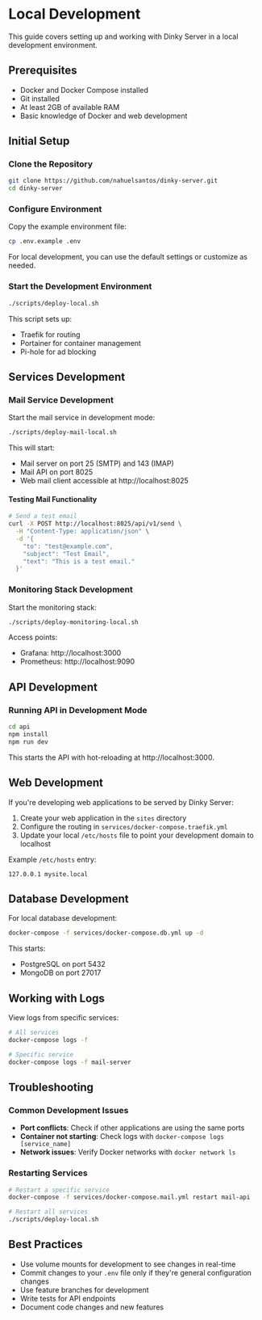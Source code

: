 # Local Development

This guide covers setting up and working with Dinky Server in a local development environment.

## Prerequisites

- Docker and Docker Compose installed
- Git installed
- At least 2GB of available RAM
- Basic knowledge of Docker and web development

## Initial Setup

### Clone the Repository

```bash
git clone https://github.com/nahuelsantos/dinky-server.git
cd dinky-server
```

### Configure Environment

Copy the example environment file:

```bash
cp .env.example .env
```

For local development, you can use the default settings or customize as needed.

### Start the Development Environment

```bash
./scripts/deploy-local.sh
```

This script sets up:
- Traefik for routing
- Portainer for container management
- Pi-hole for ad blocking

## Services Development

### Mail Service Development

Start the mail service in development mode:

```bash
./scripts/deploy-mail-local.sh
```

This will start:
- Mail server on port 25 (SMTP) and 143 (IMAP)
- Mail API on port 8025
- Web mail client accessible at http://localhost:8025

#### Testing Mail Functionality

```bash
# Send a test email
curl -X POST http://localhost:8025/api/v1/send \
  -H "Content-Type: application/json" \
  -d '{
    "to": "test@example.com",
    "subject": "Test Email",
    "text": "This is a test email."
  }'
```

### Monitoring Stack Development

Start the monitoring stack:

```bash
./scripts/deploy-monitoring-local.sh
```

Access points:
- Grafana: http://localhost:3000
- Prometheus: http://localhost:9090

## API Development

### Running API in Development Mode

```bash
cd api
npm install
npm run dev
```

This starts the API with hot-reloading at http://localhost:3000.

## Web Development

If you're developing web applications to be served by Dinky Server:

1. Create your web application in the `sites` directory
2. Configure the routing in `services/docker-compose.traefik.yml`
3. Update your local `/etc/hosts` file to point your development domain to localhost

Example `/etc/hosts` entry:
```
127.0.0.1 mysite.local
```

## Database Development

For local database development:

```bash
docker-compose -f services/docker-compose.db.yml up -d
```

This starts:
- PostgreSQL on port 5432
- MongoDB on port 27017

## Working with Logs

View logs from specific services:

```bash
# All services
docker-compose logs -f

# Specific service
docker-compose logs -f mail-server
```

## Troubleshooting

### Common Development Issues

- **Port conflicts**: Check if other applications are using the same ports
- **Container not starting**: Check logs with `docker-compose logs [service_name]`
- **Network issues**: Verify Docker networks with `docker network ls`

### Restarting Services

```bash
# Restart a specific service
docker-compose -f services/docker-compose.mail.yml restart mail-api

# Restart all services
./scripts/deploy-local.sh
```

## Best Practices

- Use volume mounts for development to see changes in real-time
- Commit changes to your `.env` file only if they're general configuration changes
- Use feature branches for development
- Write tests for API endpoints
- Document code changes and new features 